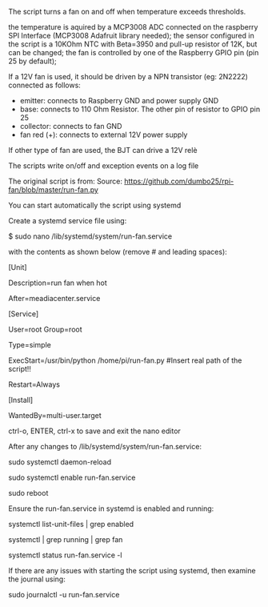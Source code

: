 The script turns a fan on and off when temperature exceeds thresholds.

the temperature is aquired by a MCP3008 ADC connected on the raspberry SPI Interface (MCP3008 Adafruit library needed);
the sensor configured in the script is a 10KOhm NTC with Beta=3950 and pull-up resistor of 12K, but can be changed;
the fan is controlled by one of the Raspberry GPIO pin (pin 25 by default);

If a 12V fan is used, it should be driven by a NPN transistor (eg: 2N2222) connected as follows:
- emitter: connects to Raspberry GND and power supply GND
- base: connects to 110 Ohm Resistor. The other pin of resistor to GPIO pin 25
- collector: connects to fan GND
- fan red (+): connects to external 12V power supply

If other type of fan are used, the BJT can drive a 12V relè

The scripts write on/off and exception events on a log file

The original script is from:
Source: https://github.com/dumbo25/rpi-fan/blob/master/run-fan.py

You can start automatically the script using systemd


Create a systemd service file using:

$ sudo nano /lib/systemd/system/run-fan.service
   

with the contents as shown below (remove # and leading spaces):


[Unit]

Description=run fan when hot

After=meadiacenter.service



[Service]

User=root
Group=root

Type=simple

ExecStart=/usr/bin/python /home/pi/run-fan.py #Insert real path of the script!!

Restart=Always



[Install]

WantedBy=multi-user.target



ctrl-o, ENTER, ctrl-x to save and exit the nano editor


After any changes to /lib/systemd/system/run-fan.service:

sudo systemctl daemon-reload

sudo systemctl enable run-fan.service

sudo reboot

Ensure the run-fan.service 
in systemd is enabled and running:

systemctl list-unit-files | grep enabled

systemctl | grep running | grep fan

systemctl status run-fan.service -l



If there are any issues with starting the script using systemd, 
then examine the journal using:

sudo journalctl -u run-fan.service
